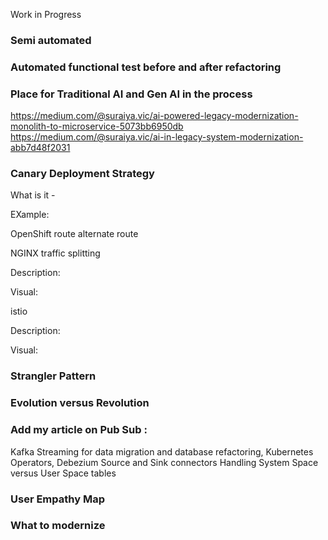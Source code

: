 
Work in Progress 

### Semi automated

### Automated functional test before and after refactoring

### Place for Traditional AI and Gen AI in the process

https://medium.com/@suraiya.vic/ai-powered-legacy-modernization-monolith-to-microservice-5073bb6950db
https://medium.com/@suraiya.vic/ai-in-legacy-system-modernization-abb7d48f2031


### Canary Deployment Strategy

What is it -

EXample:

OpenShift route alternate route


NGINX  traffic splitting 

Description:


Visual:

istio

Description:


Visual:



### Strangler Pattern

### Evolution versus Revolution

### Add my article on Pub Sub : 

Kafka Streaming for data migration and database refactoring, Kubernetes Operators, Debezium Source and Sink connectors
Handling System Space versus User Space tables

### User Empathy Map

### What to modernize 

